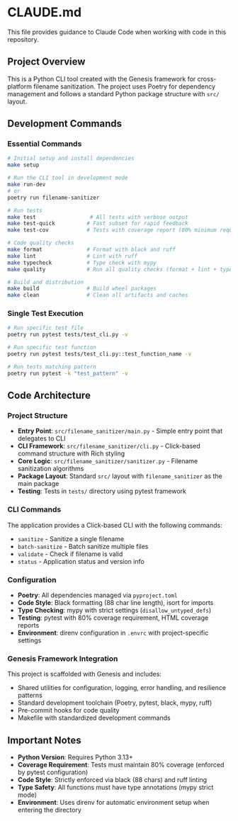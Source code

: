 # CLAUDE.md

This file provides guidance to Claude Code when working with code in this repository.

## Project Overview

This is a Python CLI tool created with the Genesis framework for cross-platform filename sanitization. The project uses Poetry for dependency management and follows a standard Python package structure with `src/` layout.

## Development Commands

### Essential Commands
```bash
# Initial setup and install dependencies
make setup

# Run the CLI tool in development mode
make run-dev
# or
poetry run filename-sanitizer

# Run tests
make test                 # All tests with verbose output
make test-quick          # Fast subset for rapid feedback
make test-cov            # Tests with coverage report (80% minimum required)

# Code quality checks
make format              # Format with black and ruff
make lint                # Lint with ruff
make typecheck           # Type check with mypy
make quality             # Run all quality checks (format + lint + typecheck)

# Build and distribution
make build               # Build wheel packages
make clean               # Clean all artifacts and caches
```

### Single Test Execution
```bash
# Run specific test file
poetry run pytest tests/test_cli.py -v

# Run specific test function
poetry run pytest tests/test_cli.py::test_function_name -v

# Run tests matching pattern
poetry run pytest -k "test_pattern" -v
```

## Code Architecture

### Project Structure
- **Entry Point**: `src/filename_sanitizer/main.py` - Simple entry point that delegates to CLI
- **CLI Framework**: `src/filename_sanitizer/cli.py` - Click-based command structure with Rich styling
- **Core Logic**: `src/filename_sanitizer/sanitizer.py` - Filename sanitization algorithms
- **Package Layout**: Standard `src/` layout with `filename_sanitizer` as the main package
- **Testing**: Tests in `tests/` directory using pytest framework

### CLI Commands
The application provides a Click-based CLI with the following commands:
- `sanitize` - Sanitize a single filename
- `batch-sanitize` - Batch sanitize multiple files
- `validate` - Check if filename is valid
- `status` - Application status and version info

### Configuration
- **Poetry**: All dependencies managed via `pyproject.toml`
- **Code Style**: Black formatting (88 char line length), isort for imports
- **Type Checking**: mypy with strict settings (`disallow_untyped_defs`)
- **Testing**: pytest with 80% coverage requirement, HTML coverage reports
- **Environment**: direnv configuration in `.envrc` with project-specific settings

### Genesis Framework Integration
This project is scaffolded with Genesis and includes:
- Shared utilities for configuration, logging, error handling, and resilience patterns
- Standard development toolchain (Poetry, pytest, black, mypy, ruff)
- Pre-commit hooks for code quality
- Makefile with standardized development commands

## Important Notes

- **Python Version**: Requires Python 3.13+
- **Coverage Requirement**: Tests must maintain 80% coverage (enforced by pytest configuration)
- **Code Style**: Strictly enforced via black (88 chars) and ruff linting
- **Type Safety**: All functions must have type annotations (mypy strict mode)
- **Environment**: Uses direnv for automatic environment setup when entering the directory
